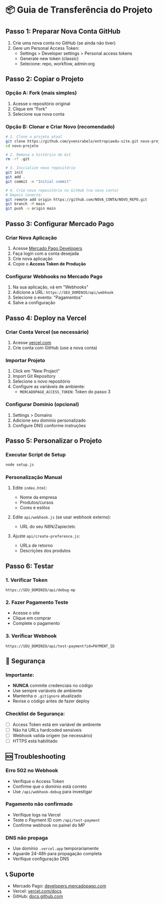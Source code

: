 # 📦 Guia de Transferência do Projeto

## Passo 1: Preparar Nova Conta GitHub
1. Crie uma nova conta no GitHub (se ainda não tiver)
2. Gere um Personal Access Token:
   - Settings > Developer settings > Personal access tokens
   - Generate new token (classic)
   - Selecione: repo, workflow, admin:org

## Passo 2: Copiar o Projeto

### Opção A: Fork (mais simples)
1. Acesse o repositório original
2. Clique em "Fork"
3. Selecione sua nova conta

### Opção B: Clonar e Criar Novo (recomendado)
```bash
# 1. Clone o projeto atual
git clone https://github.com/yvensrabelo/entropiaedu-site.git novo-projeto
cd novo-projeto

# 2. Remova o histórico do Git
rm -rf .git

# 3. Inicialize novo repositório
git init
git add .
git commit -m "Initial commit"

# 4. Crie novo repositório no GitHub (na nova conta)
# Depois conecte:
git remote add origin https://github.com/NOVA_CONTA/NOVO_REPO.git
git branch -M main
git push -u origin main
```

## Passo 3: Configurar Mercado Pago

### Criar Nova Aplicação
1. Acesse [Mercado Pago Developers](https://www.mercadopago.com.br/developers)
2. Faça login com a conta desejada
3. Crie nova aplicação
4. Copie o **Access Token de Produção**

### Configurar Webhooks no Mercado Pago
1. Na sua aplicação, vá em "Webhooks"
2. Adicione a URL: `https://SEU_DOMINIO/api/webhook`
3. Selecione o evento: "Pagamentos"
4. Salve a configuração

## Passo 4: Deploy na Vercel

### Criar Conta Vercel (se necessário)
1. Acesse [vercel.com](https://vercel.com)
2. Crie conta com GitHub (use a nova conta)

### Importar Projeto
1. Click em "New Project"
2. Import Git Repository
3. Selecione o novo repositório
4. Configure as variáveis de ambiente:
   - `MERCADOPAGO_ACCESS_TOKEN`: Token do passo 3

### Configurar Domínio (opcional)
1. Settings > Domains
2. Adicione seu domínio personalizado
3. Configure DNS conforme instruções

## Passo 5: Personalizar o Projeto

### Executar Script de Setup
```bash
node setup.js
```

### Personalização Manual
1. Edite `index.html`:
   - Nome da empresa
   - Produtos/cursos
   - Cores e estilos

2. Edite `api/webhook.js` (se usar webhook externo):
   - URL do seu N8N/Zapier/etc

3. Ajuste `api/create-preference.js`:
   - URLs de retorno
   - Descrições dos produtos

## Passo 6: Testar

### 1. Verificar Token
```
https://SEU_DOMINIO/api/debug-mp
```

### 2. Fazer Pagamento Teste
- Acesse o site
- Clique em comprar
- Complete o pagamento

### 3. Verificar Webhook
```
https://SEU_DOMINIO/api/test-payment?id=PAYMENT_ID
```

## 🔐 Segurança

### Importante:
- **NUNCA** commite credenciais no código
- Use sempre variáveis de ambiente
- Mantenha o `.gitignore` atualizado
- Revise o código antes de fazer deploy

### Checklist de Segurança:
- [ ] Access Token está em variável de ambiente
- [ ] Não há URLs hardcoded sensíveis
- [ ] Webhook valida origem (se necessário)
- [ ] HTTPS está habilitado

## 🆘 Troubleshooting

### Erro 502 no Webhook
- Verifique o Access Token
- Confirme que o domínio está correto
- Use `/api/webhook-debug` para investigar

### Pagamento não confirmado
- Verifique logs na Vercel
- Teste o Payment ID com `/api/test-payment`
- Confirme webhook no painel do MP

### DNS não propaga
- Use domínio `.vercel.app` temporariamente
- Aguarde 24-48h para propagação completa
- Verifique configuração DNS

## 📞 Suporte
- Mercado Pago: [developers.mercadopago.com](https://www.mercadopago.com.br/developers)
- Vercel: [vercel.com/docs](https://vercel.com/docs)
- GitHub: [docs.github.com](https://docs.github.com)